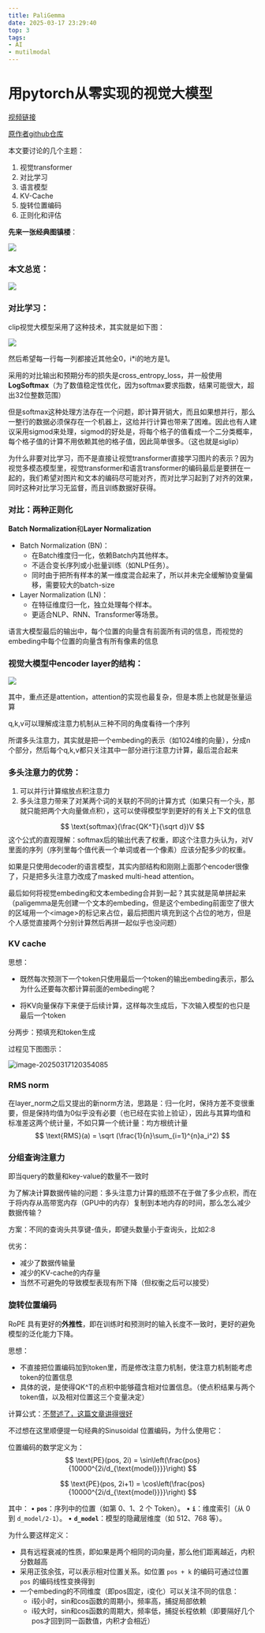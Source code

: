 ```yaml
---
title: PaliGemma
date: 2025-03-17 23:29:40
top: 3
tags: 
- AI
- mutilmodal
---
```


# 用pytorch从零实现的视觉大模型

[视频链接](https://www.bilibili.com/video/BV14pH9eVEp6/?spm_id_from=333.1007.top_right_bar_window_default_collection.content.click)

[原作者github仓库](https://github.com/hkproj/pytorch-paligemma)

本文要讨论的几个主题：

1. 视觉transformer
2. 对比学习
3. 语言模型
4. KV-Cache
5. 旋转位置编码
6. 正则化和评估
<!--more-->
**先来一张经典图镇楼**：

![](image-20250316204109215.png)

### 本文总览：

![](image-20250317193258458.png)

### 对比学习：

clip视觉大模型采用了这种技术，其实就是如下图：

![](image-20250310214301113.png)

然后希望每一行每一列都接近其他全0，i*i的地方是1。

采用的对比输出和预期分布的损失是cross_entropy_loss，并一般使用 **LogSoftmax**（为了数值稳定性优化，因为softmax要求指数，结果可能很大，超出32位整数范围）

但是softmax这种处理方法存在一个问题，即计算开销大，而且如果想并行，那么一整行的数据必须保存在一个机器上，这给并行计算也带来了困难。因此也有人建议采用sigmod来处理，sigmod的好处是，将每个格子的值看成一个二分类概率，每个格子值的计算不用依赖其他的格子值，因此简单很多。（这也就是siglip）

为什么非要对比学习，而不是直接让视觉transformer直接学习图片的表示？因为视觉多模态模型里，视觉transformer和语言transformer的编码最后是要拼在一起的，我们希望对图片和文本的编码尽可能对齐，而对比学习起到了对齐的效果，同时这种对比学习无监督，而且训练数据好获得。

### 对比：两种正则化

**Batch Normalization**和**Layer Normalization**

- Batch Normalization (BN)：
  - 在Batch维度归一化，依赖Batch内其他样本。
  - 不适合变长序列或小批量训练（如NLP任务）。
  - 同时由于把所有样本的某一维度混合起来了，所以并未完全缓解协变量偏移，需要较大的batch-size
- Layer Normalization (LN)：
  - 在特征维度归一化，独立处理每个样本。
  - 更适合NLP、RNN、Transformer等场景。

语言大模型最后的输出中，每个位置的向量含有前面所有词的信息，而视觉的embeding中每个位置的向量含有所有像素的信息

### 视觉大模型中encoder layer的结构：

![](image-20250316121837971.png)

其中，重点还是attention，attention的实现也最复杂，但是本质上也就是张量运算

q,k,v可以理解成注意力机制从三种不同的角度看待一个序列

所谓多头注意力，其实就是把一个embeding的表示（如1024维的向量），分成n个部分，然后每个q,k,v都只关注其中一部分进行注意力计算，最后混合起来

### 多头注意力的优势：

1. 可以并行计算缩放点积注意力
2. 多头注意力带来了对某两个词的关联的不同的计算方式（如果只有一个头，那就只能把两个大向量做点积），这可以使得模型学到更好的有关上下文的信息


$$
\text{softmax}(\frac{QK^T}{\sqrt d})V
$$
这个公式的直观理解：softmax后的输出代表了权重，即这个注意力头认为，对V里面的序列（序列里每个值代表一个单词或者一个像素）应该分配多少的权重。

如果是只使用decoder的语言模型，其实内部结构和刚刚上面那个encoder很像了，只是把多头注意力改成了masked multi-head attention。

最后如何将视觉embeding和文本embeding合并到一起？其实就是简单拼起来（paligemma是先创建一个文本的embeding，但是这个embeding前面空了很大的区域用一个\<image>的标记来占位，最后把图片填充到这个占位的地方，但是个人感觉直接两个分别计算然后再拼一起似乎也没问题）

### KV cache

思想：

- 既然每次预测下一个token只使用最后一个token的输出embeding表示，那么为什么还要每次都计算前面的embeding呢？

- 将KV向量保存下来便于后续计算，这样每次生成后，下次输入模型的也只是最后一个token

分两步：预填充和token生成

过程见下图图示：

![image-20250317120354085](image-20250317120354085.png)

### RMS norm

在layer_norm之后又提出的新norm方法，思路是：归一化时，保持方差不变很重要，但是保持均值为0似乎没有必要（也已经在实验上验证），因此与其算均值和标准差这两个统计量，不如只算一个统计量：均方根统计量
$$
\text{RMS}(a) = \sqrt (\frac{1}{n}\sum_{i=1}^{n}a_i^2)
$$

### 分组查询注意力

即当query的数量和key-value的数量不一致时

为了解决计算数据传输的问题：多头注意力计算的瓶颈不在于做了多少点积，而在于将内存从高带宽内存（GPU中的内存）复制到本地内存的时间，那么怎么减少数据传输？

方案：不同的查询头共享键-值头，即键头数量小于查询头，比如2:8

优劣：

- 减少了数据传输量
- 减少的KV-cache的内存量
- 当然不可避免的导致模型表现有所下降（但权衡之后可以接受）

### 旋转位置编码

RoPE 具有更好的**外推性**，即在训练时和预测时的输入长度不一致时，更好的避免模型的泛化能力下降。

思想：

- 不直接把位置编码加到token里，而是修改注意力机制，使注意力机制能考虑token的位置信息
- 具体的说，是使得QK^T的点积中能够蕴含相对位置信息。（使点积结果与两个token值，以及相对位置这三个变量决定）

计算公式：[不赘述了，这篇文章讲得很好](https://www.zhihu.com/tardis/bd/art/647109286)

不过想在这里顺便提一句经典的Sinusoidal 位置编码，为什么使用它：

位置编码的数学定义为：
$$
\text{PE}(pos, 2i) = \sin\left(\frac{pos}{10000^{2i/d_{\text{model}}}}\right) 
$$

$$
\text{PE}(pos, 2i+1) = \cos\left(\frac{pos}{10000^{2i/d_{\text{model}}}}\right)
$$

其中：
• **`pos`**：序列中的位置（如第 0、1、2 个 Token）。
• **`i`**：维度索引（从 0 到 `d_model/2-1`）。
• **`d_model`**：模型的隐藏层维度（如 512、768 等）。

为什么要这样定义：

- 具有远程衰减的性质，即如果是两个相同的词向量，那么他们距离越近，内积分数越高
- 采用正弦余弦，可以表示相对位置关系。如位置 `pos + k` 的编码可通过位置 `pos` 的编码线性变换得到
- 一个embeding的不同维度（即pos固定，i变化）可以关注不同的信息：
  - i较小时，sin和cos函数的周期小，频率高，捕捉局部依赖
  - i较大时，sin和cos函数的周期大，频率低，捕捉长程依赖（即要隔好几个pos才回到同一函数值，内积才会相近）
